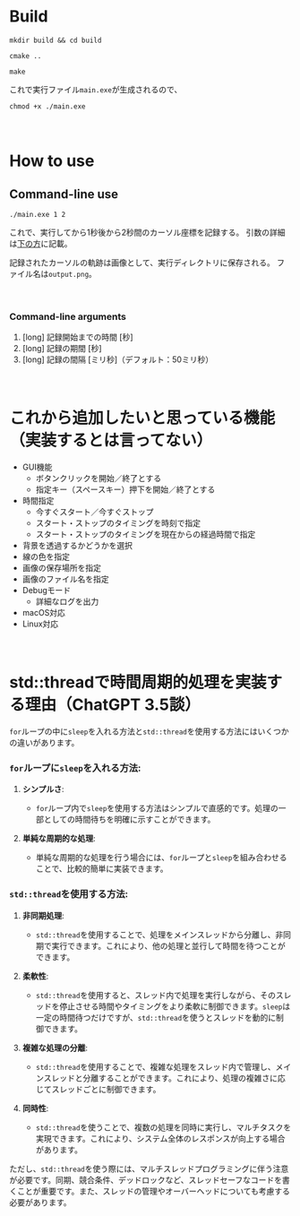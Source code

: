 # Build
```
mkdir build && cd build
```
```
cmake ..
```
```
make
```
これで実行ファイル`main.exe`が生成されるので、
```
chmod +x ./main.exe
```

　
# How to use
## Command-line use
```
./main.exe 1 2
```
これで、実行してから1秒後から2秒間のカーソル座標を記録する。
引数の詳細は[下の方](#Command-line-arguments)に記載。

記録されたカーソルの軌跡は画像として、実行ディレクトリに保存される。
ファイル名は`output.png`。

　
### Command-line arguments
1. \[long\] 記録開始までの時間 \[秒\]
2. \[long\] 記録の期間 \[秒\]
3. \[long\] 記録の間隔 \[ミリ秒\]（デフォルト：50ミリ秒）

　
# これから追加したいと思っている機能（実装するとは言ってない）
* GUI機能
  * ボタンクリックを開始／終了とする
  * 指定キー（スペースキー）押下を開始／終了とする
* 時間指定
  * 今すぐスタート／今すぐストップ
  * スタート・ストップのタイミングを時刻で指定
  * スタート・ストップのタイミングを現在からの経過時間で指定
* 背景を透過するかどうかを選択
* 線の色を指定
* 画像の保存場所を指定
* 画像のファイル名を指定
* Debugモード
  * 詳細なログを出力
* macOS対応
* Linux対応

　
# std::threadで時間周期的処理を実装する理由（ChatGPT 3.5談）
`for`ループの中に`sleep`を入れる方法と`std::thread`を使用する方法にはいくつかの違いがあります。

### `for`ループに`sleep`を入れる方法:

1. **シンプルさ**:
   - `for`ループ内で`sleep`を使用する方法はシンプルで直感的です。処理の一部としての時間待ちを明確に示すことができます。

2. **単純な周期的な処理**:
   - 単純な周期的な処理を行う場合には、`for`ループと`sleep`を組み合わせることで、比較的簡単に実装できます。

### `std::thread`を使用する方法:

1. **非同期処理**:
   - `std::thread`を使用することで、処理をメインスレッドから分離し、非同期で実行できます。これにより、他の処理と並行して時間を待つことができます。

2. **柔軟性**:
   - `std::thread`を使用すると、スレッド内で処理を実行しながら、そのスレッドを停止させる時間やタイミングをより柔軟に制御できます。`sleep`は一定の時間待つだけですが、`std::thread`を使うとスレッドを動的に制御できます。

3. **複雑な処理の分離**:
   - `std::thread`を使用することで、複雑な処理をスレッド内で管理し、メインスレッドと分離することができます。これにより、処理の複雑さに応じてスレッドごとに制御できます。

4. **同時性**:
   - `std::thread`を使うことで、複数の処理を同時に実行し、マルチタスクを実現できます。これにより、システム全体のレスポンスが向上する場合があります。

ただし、`std::thread`を使う際には、マルチスレッドプログラミングに伴う注意が必要です。同期、競合条件、デッドロックなど、スレッドセーフなコードを書くことが重要です。また、スレッドの管理やオーバーヘッドについても考慮する必要があります。

